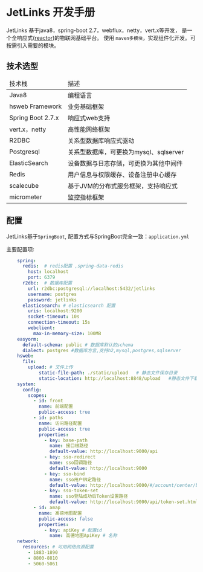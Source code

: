 # JetLinks 开发手册
JetLinks 基于java8，spring-boot 2.7，webflux，netty，vert.x等开发，
是一个全响应式(<a target='_blank' href='https://github.com/reactor'>reactor</a>)的物联网基础平台。
使用 `maven多模块`，实现组件化开发。可按需引入需要的模块。

## 技术选型
<table class='table'>
        <thead>
            <tr>
              <td>技术栈</td>
              <td>描述</td>
            </tr>
        </thead>
        <tbody>
          <tr>
            <td>Java8</td>
            <td>编程语言</td>
          </tr>
          <tr>
            <td>hsweb Framework</td>
            <td>业务基础框架</td>
          </tr>
          <tr>
            <td>Spring Boot 2.7.x</td>
            <td>响应式web支持</td>
          </tr>
          <tr>
            <td>vert.x，netty</td>
            <td>高性能网络框架</td>
          </tr>
          <tr>
            <td>R2DBC</td>
            <td>关系型数据库响应式驱动</td>
          </tr>
          <tr>
            <td>Postgresql</td>
            <td>关系型数据库，可更换为mysql、sqlserver</td>
          </tr>
          <tr>
            <td>ElasticSearch</td>
            <td>设备数据与日志存储，可更换为其他中间件</td>
          </tr>
          <tr>
            <td>Redis</td>
            <td>用户信息与权限缓存、设备注册中心缓存</td>
          </tr>
          <tr>
            <td>scalecube</td>
            <td>基于JVM的分布式服务框架，支持响应式</td>
          </tr>
          <tr>
            <td>micrometer</td>
            <td>监控指标框架</td>
          </tr>
        </tbody>
      </table>

## 配置

JetLinks基于`SpringBoot`, 配置方式与SpringBoot完全一致：`application.yml`

主要配置项:

```yaml
    spring:
      redis:  # redis配置 ,spring-data-redis
        host: localhost 
        port: 6379
      r2dbc:  # 数据库配置
        url: r2dbc:postgresql://localhost:5432/jetlinks
        username: postgres
        password: jetlinks
      elasticsearch: # elasticsearch 配置
        uris: localhost:9200
        socket-timeout: 10s
        connection-timeout: 15s
        webclient:
          max-in-memory-size: 100MB
    easyorm:
      default-schema: public # 数据库默认的schema
      dialect: postgres #数据库方言,支持h2,mysql,postgres,sqlserver
    hsweb:
      file:
        upload: # 文件上传
            static-file-path: ./static/upload   # 静态文件保存目录
            static-location: http://localhost:8848/upload   #静态文件下载路径
    system:
      config:
        scopes:
          - id: front
            name: 前端配置
            public-access: true
          - id: paths
            name: 访问路径配置
            public-access: true
            properties:
              - key: base-path
                name: 接口根路径
                default-value: http://localhost:9000/api
              - key: sso-redirect
                name: sso回调路径
                default-value: http://localhost:9000
              - key: sso-bind
                name: sso用户绑定路径
                default-value: http://localhost:9000/#/account/center/bind
              - key: sso-token-set
                name: sso登陆成功后Token设置路径
                default-value: http://localhost:9000/api/token-set.html
          - id: amap
            name: 高德地图配置
            public-access: false
            properties:
              - key: apiKey # 配置id
                name: 高德地图ApiKey # 名称
    network:
      resources: # 可用网络资源配置
        - 1883-1890
        - 8800-8810
        - 5060-5061
```
